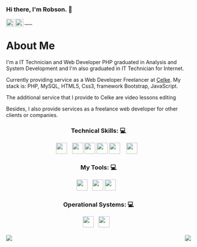 ### Hi there, I'm Robson. 👋
<!-- Social Network -->
<a href="https://www.linkedin.com/in/robsonluiz/?locale=en_US">
    <img src="https://user-images.githubusercontent.com/55005374/103146171-312a4c00-470b-11eb-8839-992580bb8206.png" width="22px" alt="Linkdein" align="left"/>
</a>

<a href="mailto: robsonluiz_6@hotmail.com">
    <img src="https://user-images.githubusercontent.com/20735034/149609991-58c03c8f-be3d-4ef2-b790-b5be58d99aee.png" width="22px" alt="Hotmail" align="left" />
</a>

<!-- Title -->
<h1>About Me</h1>
<p>I'm a IT Technician and Web Developer PHP graduated in Analysis and System Development and I'm also graduated in IT Technician for Internet.</p>
<p>Currently providing service as a Web Developer Freelancer at <a href="https://celke.com.br/" target="__blank">Celke</a>. My stack is: PHP, MySQL, HTML5, Css3, framework Bootstrap, JavaScript.</p>
<p>The additional service that I provide to Celke are video lessons editing</p>
<p>Besides, I also provide services as a freelance web developer for other clients or companies.</p>

<!-- Technical Skills -->
<p><H3 align="center"><strong> Technical Skills: 💻 </strong></p>
    <code><img height="30" src="https://img.shields.io/badge/PHP-777BB4?style=for-the-badge&logo=php&logoColor=white"></code>    
    <code><img height="30" src="https://img.shields.io/badge/MySQL-005C84?style=for-the-badge&logo=mysql&logoColor=white"></code> 
    <code><img height="30" src="https://img.shields.io/badge/HTML5-E34F26?style=for-the-badge&logo=html5&logoColor=white"></code>
    <code><img height="30" src="https://img.shields.io/badge/CSS3-1572B6?style=for-the-badge&logo=css3&logoColor=white"></code>
    <code><img height="30" src="https://img.shields.io/badge/Bootstrap-563D7C?style=for-the-badge&logo=bootstrap&logoColor=white"></code>
    <code><img height="30" src="https://img.shields.io/badge/JavaScript-323330?style=for-the-badge&logo=javascript&logoColor=F7DF1E"></code>     
</p>

<!-- Tools that I use -->
<p><H3 align="center"><strong> My Tools: 💻 </strong></p>
    <code><img height="30" src="https://img.shields.io/badge/netbeans-1B6AC6?style=for-the-badge&logo=apachenetbeanside&logoColor=white"></code>    
    <code><img height="30" src="https://img.shields.io/badge/Visual_Studio-5C2D91?style=for-the-badge&logo=visual%20studio&logoColor=white"></code> 
    <code><img height="30" src="https://img.shields.io/badge/sublime_text-%23575757.svg?&style=for-the-badge&logo=sublime-text&logoColor=important"></code>       
</p>

<!-- Operational Systems -->
<p><H3 align="center"><strong> Operational Systems: 💻 </strong></p>
    <code><img height="30" src="https://img.shields.io/badge/Windows-0078D6?style=for-the-badge&logo=windows&logoColor=white"></code>    
    <code><img height="30" src="https://img.shields.io/badge/Linux-FCC624?style=for-the-badge&logo=linux&logoColor=black"></code>           
</p>

<a href="https://github.com/robson-luiz/github-readme-stats">
  <img align="left" src="https://github-readme-stats.vercel.app/api?username=robson-luiz&layout=default&theme=dark" />
</a>

<a href="https://github.com/robson-luiz/github-readme-stats">
  <img align="right" src="https://github-readme-stats.vercel.app/api/top-langs/?username=robson-luiz&theme=dark&layout=default" />
</a>
